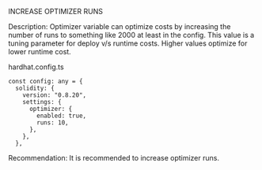 INCREASE OPTIMIZER RUNS

Description:
Optimizer variable can optimize costs by increasing the number of runs
to something like 2000 at least in the config. This value is a tuning
parameter for deploy v/s runtime costs. Higher values optimize for lower
runtime cost.

hardhat.config.ts

    const config: any = {
      solidity: {
        version: "0.8.20",
        settings: {
          optimizer: {
            enabled: true,
            runs: 10,
          },
        },
      },

Recommendation:
It is recommended to increase optimizer runs.